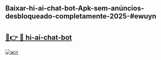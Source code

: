 ## Baixar-hi-ai-chat-bot-Apk-sem-anúncios-desbloqueado-completamente-2025-#ewuyn

# <h2><a href="https://ainizakaria.my?title=hi-ai-chat-bot&ref=22M">🔗👉 🔴 hi-ai-chat-bot</a></h2>

[![acn](https://github.com/user-attachments/assets/0f9c940e-d8b0-45ae-aac7-cd30a18b3e1c)](https://ainizakaria.my?title=hi-ai-chat-bot&ref=22M)

